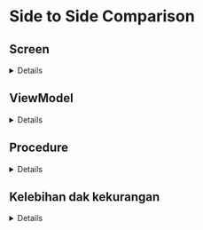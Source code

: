 # Side to Side Comparison

## Screen
<details>
  
**MVVM**
Screen yang Bulky.
Reduksi dimana-mana.
Prosedur yang tidak terdefinisi dengan jelas.

```kotlin
@OptIn(ExperimentalMaterial3Api::class)
@Composable
fun Registration(
    tncResult: Result<Any>? = null,
    gotoRegistrationTNC: () -> Unit = {},
    goToRegistrationForm: () -> Unit = {}
) {
    // data state
    val viewModel = viewModel { RegistrationViewModel() }
    val eligibilityState by viewModel.eligibility.collectAsStateWithLifecycle()
    val userInfoState by viewModel.userInfo.collectAsStateWithLifecycle()
    val registrationInquiry by viewModel.registrationInquiry.collectAsStateWithLifecycle()

    // ui state
    val isLoading by produceState(false, eligibilityState, userInfoState, registrationInquiry) {
        value = listOf(eligibilityState, userInfoState, registrationInquiry).any { it is VMState.Loading }
    }

    // note: TIDAK ADA GARANSI LAUNCH EFFECT AKAN TERLOKALISASI
    // serta TIDAK ADA GARANSI bahwa URUTAN LAUNCH EFFECT AKAN SESUAI URUTAN PROSEDUR

    LaunchedEffect(registrationInquiry) {
        when (registrationInquiry) {
            is VMState.Success -> {
                // data tidak dapat mengatakan intensi user,
                // oleh karena itu, pattern recognition / prediction perlu di lakukan untuk meyimpulkan keinginan user.

                // melakukan prediksi intensi user (dummy)
                // ... done

                // kesimpulan = user ingin melakukan registrasi
                // menjalankan prosedur ke 5

                goToRegistrationForm.invoke()
            }

            else -> {

            }
        }
    }

    LaunchedEffect(eligibilityState) {
        when (eligibilityState) {
            is VMState.Success<*> -> {
                // data tidak dapat mengatakan intensi user,
                // oleh karena itu, pattern recognition / prediction perlu di lakukan untuk meyimpulkan keinginan user.

                // melakukan prediksi intensi user (dummy)
                // ... done

                // kesimpulan = user ingin melakukan registrasi
                // menjalankan prosedur ke 2

                gotoRegistrationTNC.invoke()
            }

            else -> {}
        }
    }

    // SEBUAH PROSEDUR YANG MERUSAK LOKALISASI LAUNCH EFEK
    val sebuahReduksiYangSangatPentingDanHarusBeradaDisini = remember { derivedStateOf { Unit } }
    val sebuahReduksiYangSangatPentingDanHarusBeradaDisini2 = remember { derivedStateOf { Unit } }
    val sebuahReduksiYangSangatPentingDanHarusBeradaDisini3 = remember { derivedStateOf { Unit } }
    val sebuahReduksiYangSangatPentingDanHarusBeradaDisini4 = remember { derivedStateOf { Unit } }

    LaunchedEffect(userInfoState) {
        when (userInfoState) {
            is VMState.Success -> {
                // data tidak dapat mengatakan intensi user,
                // oleh karena itu, pattern recognition / prediction perlu di lakukan untuk meyimpulkan keinginan user.

                // melakukan prediksi intensi user (dummy)
                // ... done

                // kesimpulan = user ingin melakukan registrasi
                // menjalankan prosedur ke 4

                viewModel.inquiryRegistration()
            }

            else -> {

            }
        }
    }

    LaunchedEffect(Unit) {
        // SEBUAH LAUNCH EFFEK YANG TIDAK RELEVAN
        // YANG KARENA BANYAK FAKTOR BERADA DISINI
    }

    LaunchedEffect(Unit) {
        // SEBUAH LAUNCH EFFEK YANG TIDAK RELEVAN
        // YANG KARENA BANYAK FAKTOR BERADA DISINI
    }

    LaunchedEffect(tncResult) {
        when {
            tncResult?.isSuccess == true -> {
                // data tidak dapat mengatakan intensi user,
                // oleh karena itu, pattern recognition / prediction perlu di lakukan untuk meyimpulkan keinginan user.

                // melakukan prediksi intensi user (dummy)
                // ... done

                // kesimpulan = user ingin melakukan registrasi
                // menjalankan prosedur ke 3

                viewModel.getUserInfo()
            }
        }
    }

    Scaffold(
        topBar = {
            TopAppBar(
                title = {
                    Text("Registration")
                }
            )
        }
    ) { padding ->
        Box(
            modifier = Modifier
                .fillMaxSize()
                .padding(padding)
        ) {
            Button(
                modifier = Modifier.align(Alignment.Center),
                enabled = !isLoading,
                onClick = {
                    // UI tidak mengatakan intensi user
                    // procedure invocation 1 get eligibility

                    // lihat pada catatan tambahan
                    // isUserWantToRegister.value = true
                    viewModel.getEligibility()
                }
            ) {
                if (isLoading) {
                    CircularProgressIndicator()
                } else {
                    Text("Registration")
                }
            }
        }
    }
}
```

**MVVMI**
Screen lebih sederhana dan proses handling yang indentikal memungkinkan ekstraksi lebih jauh jika diperlukan.
Tidak ada reduksi internal, menghilangkan sepenuhnya ketergantungan UI dengan domain entity.
Mengurangi variant dari komponent ui dengan signifikan.

```kotlin
internal data class UISTate(
    val isSubmitButtonEnabled: Boolean = true,
    val isShowSubmitButtonLoading: Boolean = false
)

@OptIn(ExperimentalMaterial3Api::class)
@Composable
fun Registration(
    intent: RegistrationIntent? = null,
    onIntent: (RegistrationIntent) -> Unit = {},
    onHandled: () -> Unit = {}
) {
    val scope = rememberCoroutineScope()
    val viewModel = viewModel { RegistrationViewModel() }
    val uisTate by viewModel.uiState.collectAsStateWithLifecycle()

    // new incoming intent
    LaunchedEffect(intent) {
        when (intent) {
            is RegistrationIntent.Registration -> {
                viewModel.onIntent(intent)
                onHandled.invoke()
            }

            else -> {}
        }
    }

    // feed back intent from viewmodel
    val viewModelIntent by viewModel.intent.collectAsStateWithLifecycle()

    LaunchedEffect(viewModelIntent) {
        val intent = viewModelIntent

        when (intent) {
            is RegistrationIntent.DoRegistrationTNC,
            is RegistrationIntent.GoToRegistrationForm -> {
                onIntent.invoke(intent)
                viewModel.onHandled()
            }

            else -> {}
        }
    }

    Scaffold(
        topBar = {
            TopAppBar(
                title = {
                    Text("Registration")
                }
            )
        }
    ) { padding ->
        Box(
            modifier = Modifier
                .fillMaxSize()
                .padding(padding)
        ) {
            Button(
                modifier = Modifier.align(Alignment.Center),
                enabled = uisTate.isSubmitButtonEnabled,
                onClick = {
                    scope.launch {
                        viewModel.onIntent(RegistrationIntent.Registration())
                    }
                }
            ) {
                if (uisTate.isShowSubmitButtonLoading) {
                    CircularProgressIndicator()
                } else {
                    Text("Registration")
                }
            }
        }
    }
}
```

</details>

## ViewModel

<details>

**MVVM**
```kotlin
Viewmodel lebih sederhana.

note: Dalam pattern MVVM; Viewmodel tidak boleh menyimpan UIState(pada prakteknya sering dilakukan), tidak boleh mengontrol UI (pada prakteknya sering dilakukan), dan tidak boleh mengandung prosedur UI (pada prakteknya sering dilakukan).
class RegistrationViewModel(
    private val interactor: RegistrationInteractor = RegistrationInteractorImpl()
) : ViewModel() {
    val eligibility: StateFlow<VMState<Any>>
        field = initIdle()

    fun getEligibility() {
        eligibility.update { VMState.Loading }
        viewModelScope.launch {
            val result = interactor.getEligibility()
                .fold(
                    onSuccess = {
                        VMState.Success(it)
                    },
                    onFailure = {
                        VMState.Failed(Exception(it))
                    }
                )
            eligibility.update { result }
        }
    }

    val userInfo: StateFlow<VMState<Any>>
        field = initIdle()

    fun getUserInfo() {
        userInfo.update { VMState.Loading }
        viewModelScope.launch {
            val result = interactor.getUserInfo()
                .fold(
                    onSuccess = {
                        VMState.Success(it)
                    },
                    onFailure = {
                        VMState.Failed(Exception(it))
                    }
                )
            userInfo.update { result }
        }
    }

    val registrationInquiry: StateFlow<VMState<Any>>
        field = initIdle()

    fun inquiryRegistration() {
        registrationInquiry.update { VMState.Loading }
        viewModelScope.launch {
            val result = interactor.getRegistrationInquiry()
                .fold(
                    onSuccess = {
                        VMState.Success(it)
                    },
                    onFailure = {
                        VMState.Failed(Exception(it))
                    }
                )
            registrationInquiry.update { result }
        }
    }
}
```

**MVVMI**
```kotlin
class RegistrationViewModel : ViewModel(), RegistrationInteractor by RegistrationInteractorImpl() {

    internal val uiState: StateFlow<UISTate>
        field = MutableStateFlow(UISTate())

    internal val intent: StateFlow<RegistrationIntent?>
        field = MutableStateFlow<RegistrationIntent?>(null)

    fun onHandled() {
        intent.update { null }
    }

    suspend fun onIntent(intent: RegistrationIntent) {
        when (intent) {
            is RegistrationIntent.Registration -> {
                onRegistrationIntent(intent)
            }

            else -> {

            }
        }
    }

    suspend fun onRegistrationIntent(data: RegistrationIntent.Registration) {

        // reduce ui state
        uiState.update {
            it.copy(
                isSubmitButtonEnabled = false,
                isShowSubmitButtonLoading = true
            )
        }

        // procedure 1: check for eligibility
        requireNotNull(data.eligibilityData) {
            val eligibilityData = withContext(Dispatchers.IO) { getEligibility() }

            // handle failure
            eligibilityData.onFailure { e ->
                onRegistrationFailed(e, data)
            }

            // loop back to reprocess
            eligibilityData.onSuccess {
                onRegistrationIntent(data.copy(eligibilityData = it))
            }

            return
        }

        // check for eligibility in real scenario
        // require(data.eligibilityData.isEligible == true) {
        //
        //     // reduce ui state
        //     uiState.update {
        //         it.copy(
        //             isSubmitButtonEnabled = true,
        //             isShowSubmitButtonLoading = false
        //         )
        //     }
        //
        //     // propagate feeding back intent with result
        //     intent.update {
        //         data.copy(
        //             intentResult = Result.failure(InEligibleException)
        //         )
        //     }
        //
        //     return
        // }

        // procedure 2: check for tnc
        requireNotNull(data.tncResult) {
            // cannot handle this, feeding back to sender
            intent.update {
                RegistrationIntent.DoRegistrationTNC(data)
            }
            return
        }

        // procedure 3: check for user info
        requireNotNull(data.userInfo) {
            val userInfo = withContext(Dispatchers.IO) { getUserInfo() }

            // handle failure
            userInfo.onFailure { e ->
                onRegistrationFailed(e, data)
            }

            // loop back to reprocess
            userInfo.onSuccess {
                onRegistrationIntent(data.copy(userInfo = it))
            }

            return
        }

        // procedure 4 : check for registrationInquiry then go to form
        requireNotNull(data.registrationInquiry) {
            val inquiryData = withContext(Dispatchers.IO) { getRegistrationInquiry() }

            // handle failure
            inquiryData.onFailure { e ->
                onRegistrationFailed(e, data)
            }

            // handle success
            // return GoToRegistration Form
            inquiryData.onSuccess { inquiryData ->
                onRegistrationIntent(data.copy(registrationInquiry = inquiryData))
            }

            return
        }

        // finally all procedure is passed
        // dismiss loading
        uiState.update {
            it.copy(
                isSubmitButtonEnabled = true,
                isShowSubmitButtonLoading = false
            )
        }

        // send new intent to client to continue procedure
        intent.update {
            RegistrationIntent.GoToRegistrationForm(data)
        }
    }

    private fun onRegistrationFailed(e: Throwable, data: RegistrationIntent.Registration) {
        // reduce ui state
        uiState.update {
            it.copy(
                isSubmitButtonEnabled = true,
                isShowSubmitButtonLoading = false
            )
        }

        // propagate feeding back intent with result
        intent.update {
            data.copy(
                intentResult = Result.failure(e)
            )
        }
    }
}
```
</details>

## Procedure
<details>

**MVVM**
Publisher-Subscriber Pattern membuat proses dari sebuah prosedur tersebar dan tidak terlokalisasi.

```kotlin
    // data state
    val viewModel = viewModel { RegistrationViewModel() }
    val eligibilityState by viewModel.eligibility.collectAsStateWithLifecycle()
    val userInfoState by viewModel.userInfo.collectAsStateWithLifecycle()
    val registrationInquiry by viewModel.registrationInquiry.collectAsStateWithLifecycle()

    // ui state
    val isLoading by produceState(false, eligibilityState, userInfoState, registrationInquiry) {
        value = listOf(eligibilityState, userInfoState, registrationInquiry).any { it is VMState.Loading }
    }

    // note: TIDAK ADA GARANSI LAUNCH EFFECT AKAN TERLOKALISASI
    // serta TIDAK ADA GARANSI bahwa URUTAN LAUNCH EFFECT AKAN SESUAI URUTAN PROSEDUR

    LaunchedEffect(registrationInquiry) {
        when (registrationInquiry) {
            is VMState.Success -> {
                // data tidak dapat mengatakan intensi user,
                // oleh karena itu, pattern recognition / prediction perlu di lakukan untuk meyimpulkan keinginan user.

                // melakukan prediksi intensi user (dummy)
                // ... done

                // kesimpulan = user ingin melakukan registrasi
                // menjalankan prosedur ke 5

                goToRegistrationForm.invoke()
            }

            else -> {

            }
        }
    }

    LaunchedEffect(eligibilityState) {
        when (eligibilityState) {
            is VMState.Success<*> -> {
                // data tidak dapat mengatakan intensi user,
                // oleh karena itu, pattern recognition / prediction perlu di lakukan untuk meyimpulkan keinginan user.

                // melakukan prediksi intensi user (dummy)
                // ... done

                // kesimpulan = user ingin melakukan registrasi
                // menjalankan prosedur ke 2

                gotoRegistrationTNC.invoke()
            }

            else -> {}
        }
    }

    // SEBUAH PROSEDUR YANG MERUSAK LOKALISASI LAUNCH EFEK
    val sebuahReduksiYangSangatPentingDanHarusBeradaDisini = remember { derivedStateOf { Unit } }
    val sebuahReduksiYangSangatPentingDanHarusBeradaDisini2 = remember { derivedStateOf { Unit } }
    val sebuahReduksiYangSangatPentingDanHarusBeradaDisini3 = remember { derivedStateOf { Unit } }
    val sebuahReduksiYangSangatPentingDanHarusBeradaDisini4 = remember { derivedStateOf { Unit } }

    LaunchedEffect(userInfoState) {
        when (userInfoState) {
            is VMState.Success -> {
                // data tidak dapat mengatakan intensi user,
                // oleh karena itu, pattern recognition / prediction perlu di lakukan untuk meyimpulkan keinginan user.

                // melakukan prediksi intensi user (dummy)
                // ... done

                // kesimpulan = user ingin melakukan registrasi
                // menjalankan prosedur ke 4

                viewModel.inquiryRegistration()
            }

            else -> {

            }
        }
    }

    LaunchedEffect(Unit) {
        // SEBUAH LAUNCH EFFEK YANG TIDAK RELEVAN
        // YANG KARENA BANYAK FAKTOR BERADA DISINI
    }

    LaunchedEffect(Unit) {
        // SEBUAH LAUNCH EFFEK YANG TIDAK RELEVAN
        // YANG KARENA BANYAK FAKTOR BERADA DISINI
    }

    LaunchedEffect(tncResult) {
        when {
            tncResult?.isSuccess == true -> {
                // data tidak dapat mengatakan intensi user,
                // oleh karena itu, pattern recognition / prediction perlu di lakukan untuk meyimpulkan keinginan user.

                // melakukan prediksi intensi user (dummy)
                // ... done

                // kesimpulan = user ingin melakukan registrasi
                // menjalankan prosedur ke 3

                viewModel.getUserInfo()
            }
        }
    }

```

**MVVMI**

Prosedur diproses dalam 1 method, minim transaksi screen-viewmodel yang tidak perlu
```kotlin
    suspend fun onRegistrationIntent(data: RegistrationIntent.Registration) {

        // reduce ui state
        uiState.update {
            it.copy(
                isSubmitButtonEnabled = false,
                isShowSubmitButtonLoading = true
            )
        }

        // procedure 1: check for eligibility
        requireNotNull(data.eligibilityData) {
            val eligibilityData = withContext(Dispatchers.IO) { getEligibility() }

            // handle failure
            eligibilityData.onFailure { e ->
                onRegistrationFailed(e, data)
            }

            // loop back to reprocess
            eligibilityData.onSuccess {
                onRegistrationIntent(data.copy(eligibilityData = it))
            }

            return
        }

        // check for eligibility in real scenario
        // require(data.eligibilityData.isEligible == true) {
        //
        //     // reduce ui state
        //     uiState.update {
        //         it.copy(
        //             isSubmitButtonEnabled = true,
        //             isShowSubmitButtonLoading = false
        //         )
        //     }
        //
        //     // propagate feeding back intent with result
        //     intent.update {
        //         data.copy(
        //             intentResult = Result.failure(InEligibleException)
        //         )
        //     }
        //
        //     return
        // }

        // procedure 2: check for tnc
        requireNotNull(data.tncResult) {
            // cannot handle this, feeding back to sender
            intent.update {
                RegistrationIntent.DoRegistrationTNC(data)
            }
            return
        }

        // procedure 3: check for user info
        requireNotNull(data.userInfo) {
            val userInfo = withContext(Dispatchers.IO) { getUserInfo() }

            // handle failure
            userInfo.onFailure { e ->
                onRegistrationFailed(e, data)
            }

            // loop back to reprocess
            userInfo.onSuccess {
                onRegistrationIntent(data.copy(userInfo = it))
            }

            return
        }

        // procedure 4 : check for registrationInquiry then go to form
        requireNotNull(data.registrationInquiry) {
            val inquiryData = withContext(Dispatchers.IO) { getRegistrationInquiry() }

            // handle failure
            inquiryData.onFailure { e ->
                onRegistrationFailed(e, data)
            }

            // handle success
            // return GoToRegistration Form
            inquiryData.onSuccess { inquiryData ->
                onRegistrationIntent(data.copy(registrationInquiry = inquiryData))
            }

            return
        }

        // finally all procedure is passed
        // dismiss loading
        uiState.update {
            it.copy(
                isSubmitButtonEnabled = true,
                isShowSubmitButtonLoading = false
            )
        }

        // send new intent to client to continue procedure
        intent.update {
            RegistrationIntent.GoToRegistrationForm(data)
        }
    }

```

</details>

## Kelebihan dak kekurangan
<details>

**MVVM**
Kelebihan
- Lebih sedikit kode pada viewmodel.
- Lebih sedikit objek essensial.
- tidak memerlukan interaktor (viewmodel langsung bekerja sebagai decoupler view dan model, dan reducer dari Data Layer API).
- viewmodel lebih sederhana.
- menerapkan prinsib viewmodel sesuai design dari ViewModel object (sebagai decoupler view dan model) menggunakan Publisher-Subscriber Pattern.
- Mudah dibuat dan dipahami oleh developer pemula.

Kekurangan
- Tidak ada yang bisa mengatakan intensi dari proses yang sedang berjalan.
- Kontrol UI bersifat Implicit (Di dalam UI dan tidak bisa dipisahkan atau diinterupsi tanpa memodifikasi ui itu sendiri).
- Reduksi data menjadi UI state terjadi dimana-mana (tersebar) membuat ketergantungan berat pada domain entity.
- **Sulit dimaintain.** Publisher-Subscriber Pattern membuat Prosedur tersebar pada UI/Activity tanpa definisi dan kontrak yang jelas.
- Prosedur tidak sekuensial, bolak-balik, tersebar, dan tidak ada garansi urutan yang bisa dipahami sekali lihat. Dalam kasus Jetpack compose, prosedural call sangatlah rumit, karena urutan prosedur akan mempengaruhi lifecycle dari composable object.
- Pembatalan prosedur mungkin sangat rumit dan harus memperhatikan baik2 semua edgcase, flags, dan buffer terhandle dengan benar di setiap step dari prosedur.
- UI cenderung Bulky dan kompleks.
- Volatilitas tinggi.
- Resiko perubahan prosedur tinggi akibat tidak adanya definisi prosedur yang jelas, dan volatilitas tinggi.
- Mutabilitias tinggi. Publisher yang volatile jika tidak dihandle dengan sangat baik.
- Kemungkinan besar perlu flag-flag untuk membantu prosedur mendefinisikan intensi dan mengamankan step pada prosedur.
- Tidak ada bagian kode yang bisa mengatakan apa proses yang sedang terjadi dan apa intensi dari proses. Misal ketika ui mengdapatkan data dari viewmodel data Publisher, ui tidak bisa secara langsung mengatakan untuk apa data itu, dan data itu sendiri juga tidak bisa mengatakannya. Serangkaian proses diperlukan untuk menentukan apa intensi dari data itu dan apa proses selanjutnya.

**MVVMI**
Kelebihan
- (+) Lebih Robust, pemisahan tanggung jawab yang lebih baik.
- Intent object dapat merepresentasikan intensi, membawa data, mendefinisikan abstrak prosedur, dan hasil dari intensi itu sendiri,
  - Flagging tidak di perlukan.
  - Prosedur terdefinisi dengan baik karena Intent objek membawa kontrak abstrak dari prosedur.
  - State dari prosedur terdefinisi dengan jelas.
  - Prosedur mudah dibatalkan.
  - Kontrol prosedur terlokalisasi dengan lebih baik.
  - Men-suspend, membatalkan, melanjutkan kembali, memindahkan/mendelegasikan prosedur mudah dilakukan.
  - Modifikasi prosedur yang lebih mudah dan minim side effect.
  - Prosedur bahkan bisa di transfer kemana saja dengan mudah dengan mendelegasikan intent objek.
- **Lebih mudah di maintain.**
- Kontrol dari UI bersifat Explicit (Diluar UI, bisa didelegasikan (hoisting), diintervensi, dengan mudah)
- Interaktor memiliki makna yang lebih kuat (Pada mvvm reduksi API terjadi di 2 tempat, yaitu viewmodel dan interaktor).
- Explicit State UI. Dapat didelagasikan / dihoisting dengan mudah.
- Reduksi Model data menjadi UIState terjadi diluar UI (bisa di viewmodel atau di kontroller).
- Mutabilitas rendah. Karena menggunakan prinsib reduksi dan seluruh flow bersifat immutable.
- Volatilitas rendah. Kita tidak mengubah UI state (Mutate), akan tetapi mengeluarkan UIstate baru (Emmit). Tidak merubah variable tapi melakukan reduksi + emit.

Kekurangan
- (-) Lebih Robust. Lebih banyak objek esensial.
- Paradigma yang belum umum. Mungkin perlu penyesuaian mindset dari Imperative ke Declarative. Menciptakan kesan kompleksitas tinggi bagi yang belum terbiasa.
</details>

